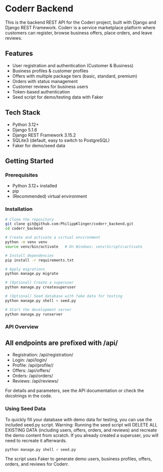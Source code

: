 # Coderr Backend

This is the backend REST API for the Coderr project, built with Django and Django REST Framework.
Coderr is a service marketplace platform where customers can register, browse business offers, place orders, and leave reviews. 

## Features

- User registration and authentication (Customer & Business)
- Business profiles & customer profiles
- Offers with multiple package tiers (basic, standard, premium)
- Orders with status management
- Customer reviews for business users
- Token-based authentication
- Seed script for demo/testing data with Faker

## Tech Stack

- Python 3.12+
- Django 5.1.6
- Django REST Framework 3.15.2
- SQLite3 (default, easy to switch to PostgreSQL)
- Faker for demo/seed data

## Getting Started

### Prerequisites

- Python 3.12+ installed
- pip
- (Recommended) virtual environment

### Installation

```bash
# Clone the repository
git clone git@github.com:PhilippKlinger/coderr_backend.git
cd coderr_backend

# Create and activate a virtual environment
python -m venv venv
source venv/bin/activate   # On Windows: venv\Scripts\activate

# Install dependencies
pip install -r requirements.txt

# Apply migrations
python manage.py migrate

# (Optional) Create a superuser
python manage.py createsuperuser

# (Optional) Seed database with fake data for testing
python manage.py shell < seed.py

# Start the development server
python manage.py runserver

```

### API Overview

## All endpoints are prefixed with /api/

- Registration: /api/registration/
- Login: /api/login/
- Profile: /api/profile/<pk>/
- Offers: /api/offers/
- Orders: /api/orders/
- Reviews: /api/reviews/

For details and parameters, see the API documentation or check the docstrings in the code.

### Using Seed Data

To quickly fill your database with demo data for testing, you can use the included seed.py script.
Warning: Running the seed script will DELETE ALL EXISTING DATA (including users, offers, orders, and reviews) and recreate the demo content from scratch.
If you already created a superuser, you will need to recreate it afterwards.

```bash
python manage.py shell < seed.py
```
The script uses Faker to generate demo users, business profiles, offers, orders, and reviews for Coderr.
